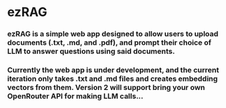 # **ezRAG**
### ezRAG is a simple web app designed to allow users to upload documents (.txt, .md, and .pdf), and prompt their choice of LLM to answer questions using said documents.
### Currently the web app is under development, and the current iteration only takes .txt and .md files and creates embedding vectors from them. Version 2 will support bring your own OpenRouter API for making LLM calls...
